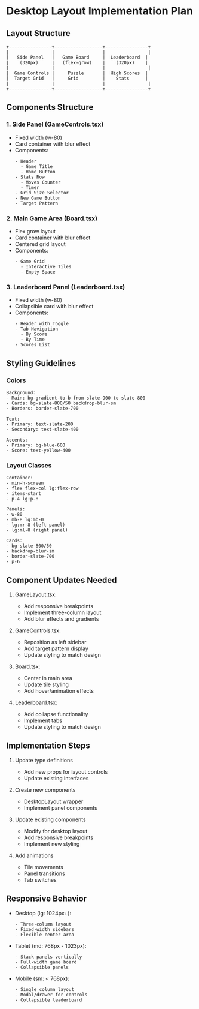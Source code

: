 # Desktop Layout Implementation Plan

## Layout Structure

```
+----------------+------------------+----------------+
|                |                  |                |
|   Side Panel   |   Game Board     |  Leaderboard  |
|    (320px)     |   (flex-grow)    |    (320px)    |
|                |                  |                |
|  Game Controls |     Puzzle       |  High Scores  |
|  Target Grid   |     Grid         |    Stats      |
|                |                  |                |
+----------------+------------------+----------------+
```

## Components Structure

### 1. Side Panel (GameControls.tsx)
- Fixed width (w-80)
- Card container with blur effect
- Components:
  ```
  - Header
    - Game Title
    - Home Button
  - Stats Row
    - Moves Counter
    - Timer
  - Grid Size Selector
  - New Game Button
  - Target Pattern
  ```

### 2. Main Game Area (Board.tsx)
- Flex grow layout
- Card container with blur effect
- Centered grid layout
- Components:
  ```
  - Game Grid
    - Interactive Tiles
    - Empty Space
  ```

### 3. Leaderboard Panel (Leaderboard.tsx)
- Fixed width (w-80)
- Collapsible card with blur effect
- Components:
  ```
  - Header with Toggle
  - Tab Navigation
    - By Score
    - By Time
  - Scores List
  ```

## Styling Guidelines

### Colors
```
Background:
- Main: bg-gradient-to-b from-slate-900 to-slate-800
- Cards: bg-slate-800/50 backdrop-blur-sm
- Borders: border-slate-700

Text:
- Primary: text-slate-200
- Secondary: text-slate-400

Accents:
- Primary: bg-blue-600
- Score: text-yellow-400
```

### Layout Classes
```
Container:
- min-h-screen
- flex flex-col lg:flex-row
- items-start
- p-4 lg:p-8

Panels:
- w-80
- mb-8 lg:mb-0
- lg:mr-8 (left panel)
- lg:ml-8 (right panel)

Cards:
- bg-slate-800/50
- backdrop-blur-sm
- border-slate-700
- p-6
```

## Component Updates Needed

1. GameLayout.tsx:
   - Add responsive breakpoints
   - Implement three-column layout
   - Add blur effects and gradients

2. GameControls.tsx:
   - Reposition as left sidebar
   - Add target pattern display
   - Update styling to match design

3. Board.tsx:
   - Center in main area
   - Update tile styling
   - Add hover/animation effects

4. Leaderboard.tsx:
   - Add collapse functionality
   - Implement tabs
   - Update styling to match design

## Implementation Steps

1. Update type definitions
   - Add new props for layout controls
   - Update existing interfaces

2. Create new components
   - DesktopLayout wrapper
   - Implement panel components

3. Update existing components
   - Modify for desktop layout
   - Add responsive breakpoints
   - Implement new styling

4. Add animations
   - Tile movements
   - Panel transitions
   - Tab switches

## Responsive Behavior

- Desktop (lg: 1024px+):
  ```
  - Three-column layout
  - Fixed-width sidebars
  - Flexible center area
  ```

- Tablet (md: 768px - 1023px):
  ```
  - Stack panels vertically
  - Full-width game board
  - Collapsible panels
  ```

- Mobile (sm: < 768px):
  ```
  - Single column layout
  - Modal/drawer for controls
  - Collapsible leaderboard